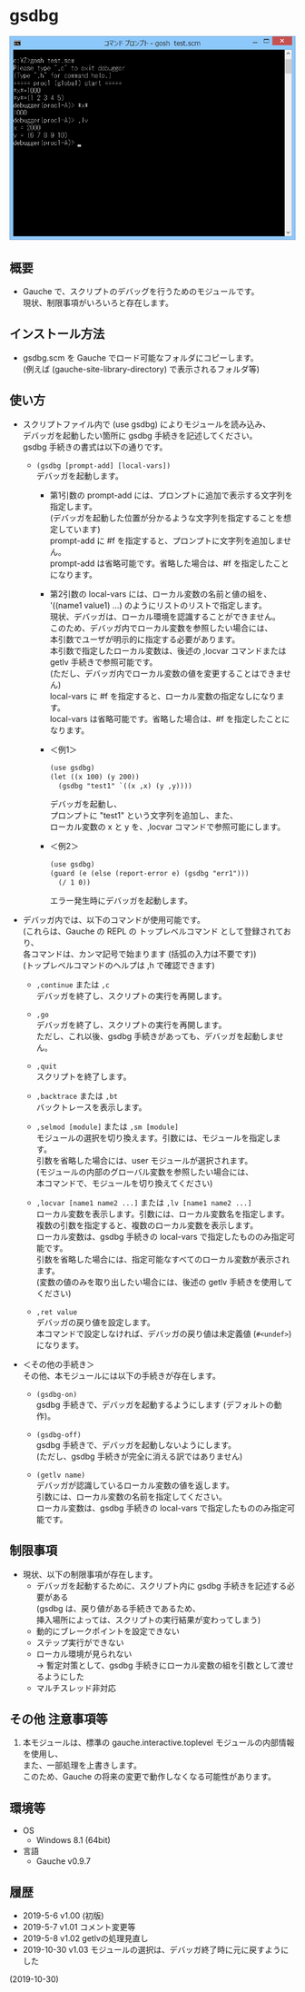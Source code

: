 # gsdbg

![image](image.png)

## 概要
- Gauche で、スクリプトのデバッグを行うためのモジュールです。  
  現状、制限事項がいろいろと存在します。


## インストール方法
- gsdbg.scm を Gauche でロード可能なフォルダにコピーします。  
  (例えば (gauche-site-library-directory) で表示されるフォルダ等)


## 使い方
- スクリプトファイル内で (use gsdbg) によりモジュールを読み込み、  
  デバッガを起動したい箇所に gsdbg 手続きを記述してください。  
  gsdbg 手続きの書式は以下の通りです。

  - `(gsdbg [prompt-add] [local-vars])`  
    デバッガを起動します。

    - 第1引数の prompt-add には、プロンプトに追加で表示する文字列を指定します。  
      (デバッガを起動した位置が分かるような文字列を指定することを想定しています)  
      prompt-add に #f を指定すると、プロンプトに文字列を追加しません。  
      prompt-add は省略可能です。省略した場合は、#f を指定したことになります。

    - 第2引数の local-vars には、ローカル変数の名前と値の組を、  
      '((name1 value1) ...) のようにリストのリストで指定します。  
      現状、デバッガは、ローカル環境を認識することができません。  
      このため、デバッガ内でローカル変数を参照したい場合には、  
      本引数でユーザが明示的に指定する必要があります。  
      本引数で指定したローカル変数は、後述の ,locvar コマンドまたは getlv 手続きで参照可能です。  
      (ただし、デバッガ内でローカル変数の値を変更することはできません)  
      local-vars に #f を指定すると、ローカル変数の指定なしになります。  
      local-vars は省略可能です。省略した場合は、#f を指定したことになります。

    - ＜例1＞  
      ```
      (use gsdbg)
      (let ((x 100) (y 200))
        (gsdbg "test1" `((x ,x) (y ,y))))
      ```
      デバッガを起動し、  
      プロンプトに "test1" という文字列を追加し、また、  
      ローカル変数の x と y を、,locvar コマンドで参照可能にします。

    - ＜例2＞  
      ```
      (use gsdbg)
      (guard (e (else (report-error e) (gsdbg "err1")))
        (/ 1 0))
      ```
      エラー発生時にデバッガを起動します。

- デバッガ内では、以下のコマンドが使用可能です。  
  (これらは、Gauche の REPL の トップレベルコマンド として登録されており、  
  各コマンドは、カンマ記号で始まります (括弧の入力は不要です))  
  (トップレベルコマンドのヘルプは ,h で確認できます)

  - `,continue` または `,c`  
    デバッガを終了し、スクリプトの実行を再開します。

  - `,go`  
    デバッガを終了し、スクリプトの実行を再開します。  
    ただし、これ以後、gsdbg 手続きがあっても、デバッガを起動しません。

  - `,quit`  
    スクリプトを終了します。

  - `,backtrace` または `,bt`  
    バックトレースを表示します。

  - `,selmod [module]` または `,sm [module]`  
    モジュールの選択を切り換えます。引数には、モジュールを指定します。  
    引数を省略した場合には、user モジュールが選択されます。  
    (モジュールの内部のグローバル変数を参照したい場合には、  
    本コマンドで、モジュールを切り換えてください)

  - `,locvar [name1 name2 ...]` または `,lv [name1 name2 ...]`  
    ローカル変数を表示します。引数には、ローカル変数名を指定します。  
    複数の引数を指定すると、複数のローカル変数を表示します。  
    ローカル変数は、gsdbg 手続きの local-vars で指定したもののみ指定可能です。  
    引数を省略した場合には、指定可能なすべてのローカル変数が表示されます。  
    (変数の値のみを取り出したい場合には、後述の getlv 手続きを使用してください)

  - `,ret value`  
    デバッガの戻り値を設定します。  
    本コマンドで設定しなければ、デバッガの戻り値は未定義値 (`#<undef>`) になります。

- ＜その他の手続き＞  
  その他、本モジュールには以下の手続きが存在します。

  - `(gsdbg-on)`  
    gsdbg 手続きで、デバッガを起動するようにします (デフォルトの動作)。

  - `(gsdbg-off)`  
    gsdbg 手続きで、デバッガを起動しないようにします。  
    (ただし、gsdbg 手続きが完全に消える訳ではありません)

  - `(getlv name)`  
    デバッガが認識しているローカル変数の値を返します。  
    引数には、ローカル変数の名前を指定してください。  
    ローカル変数は、gsdbg 手続きの local-vars で指定したもののみ指定可能です。


## 制限事項
- 現状、以下の制限事項が存在します。
  - デバッガを起動するために、スクリプト内に gsdbg 手続きを記述する必要がある  
    (gsdbg は、戻り値がある手続きであるため、  
    挿入場所によっては、スクリプトの実行結果が変わってしまう)
  - 動的にブレークポイントを設定できない
  - ステップ実行ができない
  - ローカル環境が見られない  
    → 暫定対策として、gsdbg 手続きにローカル変数の組を引数として渡せるようにした
  - マルチスレッド非対応


## その他 注意事項等
1. 本モジュールは、標準の gauche.interactive.toplevel モジュールの内部情報を使用し、  
   また、一部処理を上書きします。  
   このため、Gauche の将来の変更で動作しなくなる可能性があります。


## 環境等
- OS
  - Windows 8.1 (64bit)
- 言語
  - Gauche v0.9.7

## 履歴
- 2019-5-6   v1.00 (初版)
- 2019-5-7   v1.01 コメント変更等
- 2019-5-8   v1.02 getlvの処理見直し
- 2019-10-30 v1.03 モジュールの選択は、デバッガ終了時に元に戻すようにした


(2019-10-30)
